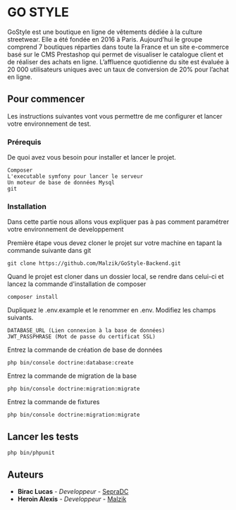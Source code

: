 # GO STYLE
GoStyle est une boutique en ligne de vêtements dédiée à la culture streetwear. Elle a été fondée en 2016 à Paris. Aujourd’hui le groupe comprend 7 boutiques réparties dans toute la France et un site e-commerce basé sur le CMS Prestashop qui permet de visualiser le catalogue client et de réaliser des achats en ligne.
L’affluence quotidienne du site est évaluée à 20 000 utilisateurs uniques avec un taux de conversion de 20% pour l’achat en ligne.

## Pour commencer

Les instructions suivantes vont vous permettre de me configurer et lancer votre environnement de test.

### Prérequis

De quoi avez vous besoin pour installer et lancer le projet.

```
Composer
L'executable symfony pour lancer le serveur
Un moteur de base de données Mysql
git
```

### Installation

Dans cette partie nous allons vous expliquer pas à pas comment paramétrer votre environnement de developpement

Première étape vous devez cloner le projet sur votre machine en tapant la commande suivante dans git

```
git clone https://github.com/Malzik/GoStyle-Backend.git
```

Quand le projet est cloner dans un dossier local, se rendre dans  celui-ci et lancez la commande d'installation de composer

```
composer install
```

Dupliquez le .env.example et le renommer en .env. Modifiez les champs suivants.

```
DATABASE_URL (Lien connexion à la base de données)
JWT_PASSPHRASE (Mot de passe du certificat SSL)
```

Entrez la commande de création de base de données

```
php bin/console doctrine:database:create
```

Entrez la commande de migration de la base

```
php bin/console doctrine:migration:migrate
```

Entrez la commande de fixtures

```
php bin/console doctrine:migration:migrate
```

## Lancer les tests

```
php bin/phpunit
```

## Auteurs

* **Birac Lucas** - *Developpeur* - [SepraDC](https://github.com/SepraDC)
* **Heroin Alexis** - *Developpeur* - [Malzik](https://github.com/Malzik)

